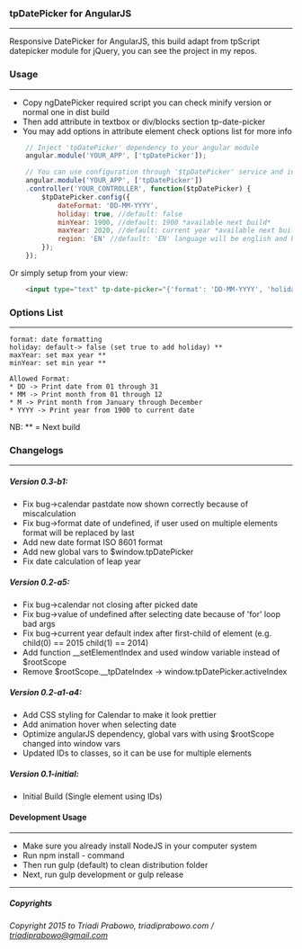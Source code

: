 ### tpDatePicker for AngularJS
- - - - - - - - - - - -
Responsive DatePicker for AngularJS, this build adapt from tpScript datepicker module for jQuery, you can see the project in my repos.

### Usage
- - - - - - - -
* Copy ngDatePicker required script you can check minify version or normal one in dist build
* Then add attribute in textbox or div/blocks section tp-date-picker
* You may add options in attribute element check options list for more info

```javascript
	// Inject 'tpDatePicker' dependency to your angular module
	angular.module('YOUR_APP', ['tpDatePicker']);

	// You can use configuration through '$tpDatePicker' service and inject it to your controller dependency
	angular.module('YOUR_APP', ['tpDatePicker'])
	.controller('YOUR_CONTROLLER', function($tpDatePicker) {
		$tpDatePicker.config({
			dateFormat: 'DD-MM-YYYY',
			holiday: true, //default: false
			minYear: 1900, //default: 1900 *available next build*
			maxYear: 2020, //default: current year *available next build*
			region: 'EN' //default: 'EN' language will be english and holiday set to country of US
		});
	});
```

Or simply setup from your view:
```html
	<input type="text" tp-date-picker="{'format': 'DD-MM-YYYY', 'holiday': true, 'minYear': 1900, 'maxYear': 2020, 'region': 'EN'}" />
```


### Options List
- - - - - - - - - -
```
format: date formatting
holiday: default-> false (set true to add holiday) **
maxYear: set max year **
minYear: set min year **

Allowed Format:
* DD -> Print date from 01 through 31
* MM -> Print month from 01 through 12
* M -> Print month from January through December
* YYYY -> Print year from 1900 to current date

```

NB:
** = Next build

### Changelogs
- - - - - - - - - -
##### Version 0.3-b1: 
* Fix bug->calendar pastdate now shown correctly because of miscalculation
* Fix bug->format date of undefined, if user used on multiple elements format will be replaced by last
* Add new date format ISO 8601 format
* Add new global vars to $window.tpDatePicker
* Fix date calculation of leap year

##### Version 0.2-a5:
* Fix bug->calendar not closing after picked date
* Fix bug->value of undefined after selecting date because of 'for' loop bad args
* Fix bug->current year default index after first-child of element (e.g. child(0) == 2015 child(1) == 2014)
* Add function __setElementIndex and used window variable instead of $rootScope
* Remove $rootScope.__tpDateIndex -> window.tpDatePicker.activeIndex

##### Version 0.2-a1-a4:
* Add CSS styling for Calendar to make it look prettier
* Add animation hover when selecting date
* Optimize angularJS dependency, global vars with using $rootScope changed into window vars
* Updated IDs to classes, so it can be use for multiple elements

##### Version 0.1-initial:
* Initial Build (Single element using IDs)

#### Development Usage
- - - - - - - - - - - - -
* Make sure you already install NodeJS in your computer system
* Run npm install - command
* Then run gulp (default) to clean distribution folder
* Next, run gulp development or gulp release

- - - - - - - - - - - - - - -
##### Copyrights
*Copyright 2015 to Triadi Prabowo, triadiprabowo.com / triadiprabowo@gmail.com*
